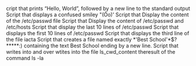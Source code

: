 cript that prints “Hello, World”, followed by a new line to the standard output
Script that displays a confused smiley "(Ôo)'
Script that Display the content of the /etc/passwd file
Script that Display the content of /etc/passwd and /etc/hosts
Script that display the last 10 lines of /etc/passwd
Script that displays the first 10 lines of /etc/passwd
Script that displays the third line of the file iacta
Script  that creates a file named exactly \*\'Best School\'\*$\?\*\*\*\*\*:) containing the text Best School ending by a new line.
Script that writes into and over wtites into the file ls_cwd_content theresult of the command ls -la
